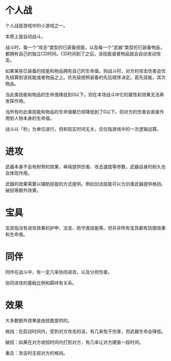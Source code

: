 # 个人战

个人战是游戏中的小游戏之一。

本质上是自动战斗。

战斗时，每一个“攻击”类型的已装备技能，以及每一个“武器”类型的已装备物品，都拥有自己的独立CD时间。CD时间到了之后，该技能或者物品就会自动发动攻击。

如果某些已装备的技能和物品拥有自己的生命值。则战斗时，对方的攻击伤害会优先结算到该技能或者物品之上。优先级按照装备的先后顺序决定。首先技能，其次物品。

当此类技能和物品的生命值降低到0以下。则在本场战斗中它的属性和效果无法再发挥作用。

当所有的此类技能和物品的生命值都已经降低到了0以下。则对方的伤害会直接作用到人物本身的生命值。

战斗以「秒」为单位进行，但和现实时间无关，仅仅指游戏中的一次逻辑运算。

# 进攻

武器本身不会有附带的效果，单纯提供伤害、攻击速度等参数，武器自身的耐久也会体现作用。

武器的效果需要以辅助技能的方式提供。例如剑法技能可以为剑类武器提供格挡、破招等额外效果。

# 宝具

宝具指没有进攻效果的护甲、法宝、防守类技能等。但并非所有宝具都有防御效果和生命值。

# 同伴

同伴在战斗中，有一定几率协同进攻，以及分担伤害。

协同进攻的基础比例和羁绊有关系。

# 效果

大多数额外效果是由技能提供的。

格挡：在启动时间内，受到对方攻击的话，有几率免于伤害，但武器生命会降低。

破招：如果在对方收招时间内打到对方，有几率让对方硬直一段时间。

重击：攻击时无视对方的格挡。
